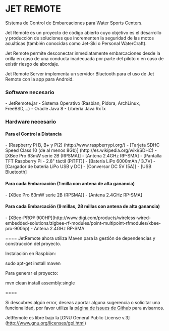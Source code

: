 JET REMOTE
====

Sistema de Control de Embarcaciones para Water Sports Centers.

Jet Remote es un proyecto de código abierto cuyo objetivo es el desarrollo y producción de soluciones que incrementen la seguridad de las motos acuáticas (también conocidas como Jet-Ski o Personal WaterCraft).

Jet Remote permite desconectar inmediatamente embarcaciones desde la orilla en caso de una conducta inadecuada por parte del piloto o en caso de existir riesgo de abordaje. 

Jet Remote Server implementa un servidor Bluetooth para el uso de Jet Remote con la app para Android.


<h3>Software necesario</h3>
- JetRemote.jar
- Sistema Operativo (Rasbian, Pidora, ArchLinux, FreeBSD,...)
- Oracle Java 8 
- Librería Java RxTx


<h3>Hardware necesario</h3>

<h4>Para el Control a Distancia</h4>
- [Raspberry Pi B, B+ y Pi2] (http://www.raspberrypi.org/)
- [Tarjeta SDHC Speed Class 10 (de al menos 8Gb)] (http://es.wikipedia.org/wiki/SDHC)
- [XBee Pro 63mW serie 2B (RPSMA)]
- [Antena 2.4GHz RP-SMA]
- [Pantalla TFT Raspberry Pi - 2.8" táctil (PiTFT)]
- [Batería LiPo 6000mAh / 3.7V]
- [Cargador de batería LiPo USB y DC]
- [Conversor DC 5V (5A)]
- [USB Bluetooth]

<h4>Para cada Embarcación (1 milla con antena de alta ganancia)</h4>
- [XBee Pro 63mW serie 2B (RPSMA)]
- [Antena 2.4GHz RP-SMA]

<h4>Para cada Embarcación (9 millas, 28 millas con antena de alta ganancia)</h4>
- [XBee-PRO® 900HP](http://www.digi.com/products/wireless-wired-embedded-solutions/zigbee-rf-modules/point-multipoint-rfmodules/xbee-pro-900hp)
- Antena 2.4GHz RP-SMA


====
JetRemote ahora utiliza Maven para la gestión de dependencias y construcción del proyecto. 

Instalación en Raspbian:

sudo apt-get install maven

Para generar el proyecto:

mvn clean install assembly:single

====

Si descubres algún error, deseas aportar alguna sugerencia o solicitar una funcionalidad, por favor utiliza la [página de issues de Github](https://github.com/linuxgc/PiWC/issues) para avisarnos.


JetRemote es libre bajo la [GNU General Public License v.3] (http://www.gnu.org/licenses/gpl.html)
